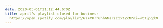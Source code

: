 ```yaml
---
date: 2020-05-01T11:12:44.670Z
title: april's playlist closed for business
  https://open.spotify.com/playlist/6aFXPrh6hhGMsczzzxtZcN?si=vtTipqd3Q2aYZiYVKJO2Uw
---
```

